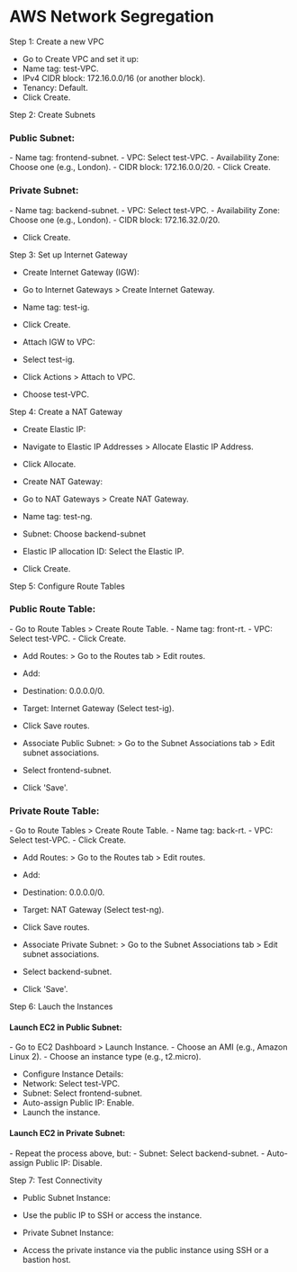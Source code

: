<h1> AWS Network Segregation </h1>

Step 1: Create a new VPC

- Go to Create VPC and set it up: 
- Name tag: test-VPC.
- IPv4 CIDR block: 172.16.0.0/16 (or another block).
- Tenancy: Default.
- Click Create.

Step 2: Create Subnets

<h3> Public Subnet: </h3>
- Name tag: frontend-subnet.
- VPC: Select test-VPC.
- Availability Zone: Choose one (e.g., London).
- CIDR block: 172.16.0.0/20.
- Click Create.

<h3> Private Subnet: </h3>
- Name tag: backend-subnet.
- VPC: Select test-VPC.
- Availability Zone: Choose one (e.g., London).
- CIDR block: 172.16.32.0/20.

- Click Create.

Step 3: Set up Internet Gateway

- Create Internet Gateway (IGW):
- Go to Internet Gateways > Create Internet Gateway.
- Name tag: test-ig.
- Click Create.

- Attach IGW to VPC:
- Select test-ig.
- Click Actions > Attach to VPC.
- Choose test-VPC.

Step 4: Create a NAT Gateway

- Create Elastic IP:
- Navigate to Elastic IP Addresses > Allocate Elastic IP Address.
- Click Allocate.

- Create NAT Gateway:
- Go to NAT Gateways > Create NAT Gateway.
- Name tag: test-ng.
- Subnet: Choose backend-subnet
- Elastic IP allocation ID: Select the Elastic IP.
- Click Create.

Step 5: Configure Route Tables

<h3> Public Route Table: </h3>
- Go to Route Tables > Create Route Table.
- Name tag: front-rt.
- VPC: Select test-VPC.
- Click Create.

- Add Routes: > Go to the Routes tab > Edit routes.
- Add:
- Destination: 0.0.0.0/0.
- Target: Internet Gateway (Select test-ig).
- Click Save routes.

- Associate Public Subnet: > Go to the Subnet Associations tab > Edit subnet associations.
- Select frontend-subnet.
- Click 'Save'.

<h3> Private Route Table: </h3>
- Go to Route Tables > Create Route Table.
- Name tag: back-rt.
- VPC: Select test-VPC.
- Click Create.

- Add Routes: > Go to the Routes tab > Edit routes.
- Add:
- Destination: 0.0.0.0/0.
- Target: NAT Gateway (Select test-ng).
- Click Save routes.

- Associate Private Subnet: > Go to the Subnet Associations tab > Edit subnet associations.
- Select backend-subnet.
- Click 'Save'.

Step 6: Lauch the Instances

<h4> Launch EC2 in Public Subnet: </h4>
- Go to EC2 Dashboard > Launch Instance.
- Choose an AMI (e.g., Amazon Linux 2).
- Choose an instance type (e.g., t2.micro).

- Configure Instance Details:
- Network: Select test-VPC.
- Subnet: Select frontend-subnet.
- Auto-assign Public IP: Enable.
- Launch the instance.

<h4> Launch EC2 in Private Subnet: </h4>
- Repeat the process above, but: 
- Subnet: Select backend-subnet.
- Auto-assign Public IP: Disable.

Step 7: Test Connectivity

- Public Subnet Instance:
- Use the public IP to SSH or access the instance.

- Private Subnet Instance:
- Access the private instance via the public instance using SSH or a bastion host.